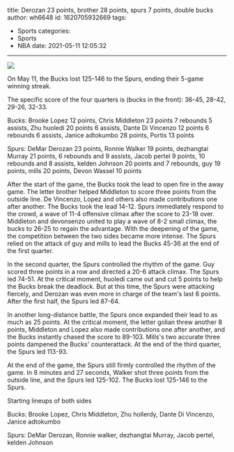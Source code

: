 title: Derozan 23 points, brother 28 points, spurs 7 points, double bucks
author: wh6648
id: 1620705932669
tags: 
- Sports
categories: 
- Sports
- NBA
date: 2021-05-11 12:05:32
---
![](https://p6.itc.cn/q_70/images01/20210511/e7c121b8c1d84148b9e4227f8c2cf3c7.jpeg)


On May 11, the Bucks lost 125-146 to the Spurs, ending their 5-game winning streak.

The specific score of the four quarters is (bucks in the front): 36-45, 28-42, 29-26, 32-33.

Bucks: Brooke Lopez 12 points, Chris Middleton 23 points 7 rebounds 5 assists, Zhu huoledi 20 points 6 assists, Dante Di Vincenzo 12 points 6 rebounds 6 assists, Janice adtokumbo 28 points, Portis 13 points

Spurs: DeMar Derozan 23 points, Ronnie Walker 19 points, dezhangtai Murray 21 points, 6 rebounds and 9 assists, Jacob pertel 9 points, 10 rebounds and 8 assists, kelden Johnson 20 points and 7 rebounds, guy 19 points, mills 20 points, Devon Wassel 10 points

After the start of the game, the Bucks took the lead to open fire in the away game. The letter brother helped Middleton to score three points from the outside line. De Vincenzo, Lopez and others also made contributions one after another. The Bucks took the lead 14-12. Spurs immediately respond to the crowd, a wave of 11-4 offensive climax after the score to 23-18 over. Middleton and devonsenzo united to play a wave of 8-2 small climax, the bucks to 26-25 to regain the advantage. With the deepening of the game, the competition between the two sides became more intense. The Spurs relied on the attack of guy and mills to lead the Bucks 45-36 at the end of the first quarter.

In the second quarter, the Spurs controlled the rhythm of the game. Guy scored three points in a row and directed a 20-6 attack climax. The Spurs led 74-51. At the critical moment, huoledi came out and cut 5 points to help the Bucks break the deadlock. But at this time, the Spurs were attacking fiercely, and Derozan was even more in charge of the team's last 6 points. After the first half, the Spurs led 87-64.

In another long-distance battle, the Spurs once expanded their lead to as much as 25 points. At the critical moment, the letter golian threw another 8 points, Middleton and Lopez also made contributions one after another, and the Bucks instantly chased the score to 89-103. Mills's two accurate three points dampened the Bucks' counterattack. At the end of the third quarter, the Spurs led 113-93.

At the end of the game, the Spurs still firmly controlled the rhythm of the game. In 8 minutes and 27 seconds, Walker shot three points from the outside line, and the Spurs led 125-102. The Bucks lost 125-146 to the Spurs.

Starting lineups of both sides

Bucks: Brooke Lopez, Chris Middleton, Zhu hollerdy, Dante Di Vincenzo, Janice adtokumbo

Spurs: DeMar Derozan, Ronnie walker, dezhangtai Murray, Jacob pertel, kelden Johnson

